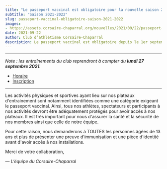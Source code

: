```yaml
---
title: "Le passeport vaccinal est obligatoire pour la nouvelle saison 2021-2022."
subtitle: "Saison 2021-2022"
slug: passeport-vaccinal-obligatoire-saison-2021-2022
images:
- https://assets.corsaire-chaparral.org/nouvelles/2021/09/22/passeport-vaccinal-obligatoire-saison-2021-2022/couverture.jpg
date: 2021-09-22
author: Club d’athlétisme Corsaire-Chaparral
description: Le passeport vaccinal est obligatoire depuis le 1er septembre 2021.
---
```


---

_Note : les entraînements du club reprendront à compter du **lundi 27 septembre 2021**._

- [Horaire](/club/entrainements/)
- [Inscription](/inscription/)

---

Les activités physiques et sportives ayant lieu sur nos plateaux d'entrainement sont notamment identifiées comme une catégorie exigeant le passeport vaccinal. Ainsi, tous nos athlètes, spectateurs et participants à nos activités devront être adéquatement protégés pour avoir accès à nos plateaux.  Il est très important pour nous d'assurer la santé et la sécurité de nos membres ainsi que celle de notre équipe.

Pour cette raison, nous demanderons à TOUTES les personnes âgées de 13 ans et plus de présenter une preuve d'immunisation et une pièce d'identité avant d'avoir accès à nos installations.


Merci de votre collaboration,

_— L’équipe du Corsaire-Chaparral_

